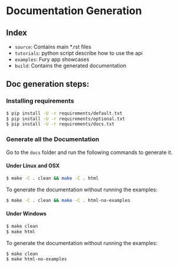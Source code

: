 # Documentation Generation

## Index

-   ``source``: Contains main *.rst files
-   ``tutorials``: python script describe how to use the api
-   ``examples``: Fury app showcases
-   ``build``: Contains the generated documentation

## Doc generation steps:

### Installing requirements

```bash
$ pip install -U -r requirements/default.txt
$ pip install -U -r requirements/optional.txt
$ pip install -U -r requirements/docs.txt
```

### Generate all the Documentation

Go to the `docs` folder and run the following commands to generate it.

#### Under Linux and OSX

```bash
$ make -C . clean && make -C . html
```

To generate the documentation without running the examples:

```bash
$ make -C . clean && make -C . html-no-examples
```
#### Under Windows

```bash
$ make clean
$ make html
```

To generate the documentation without running the examples:

```bash
$ make clean
$ make html-no-examples
```